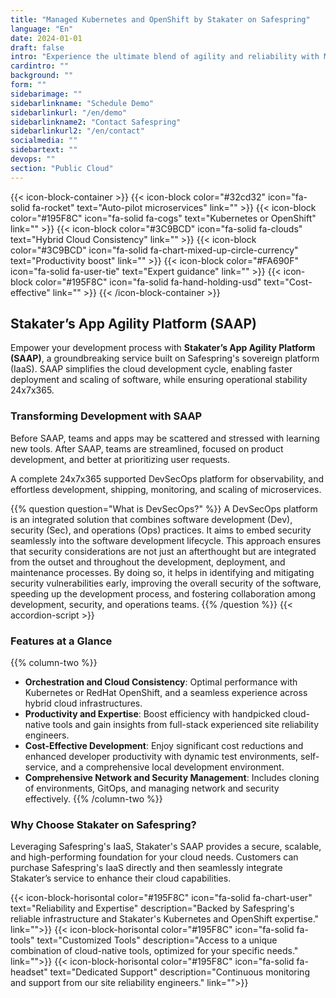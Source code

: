 ```yaml
---
title: "Managed Kubernetes and OpenShift by Stakater on Safespring"
language: "En"
date: 2024-01-01
draft: false
intro: "Experience the ultimate blend of agility and reliability with Managed Kubernetes and OpenShift by Stakater on Safespring's platform. This collaboration brings together Stakater's cutting-edge container orchestration expertise and Safespring's robust and secure IaaS, offering a comprehensive DevSecOps platform for streamlined cloud-native development."
cardintro: ""
background: ""
form: ""
sidebarimage: ""
sidebarlinkname: "Schedule Demo"
sidebarlinkurl: "/en/demo"
sidebarlinkname2: "Contact Safespring"
sidebarlinkurl2: "/en/contact"
socialmedia: ""
sidebartext: ""
devops: ""
section: "Public Cloud"
---
```


{{< icon-block-container >}}
    {{< icon-block color="#32cd32" icon="fa-solid fa-rocket" text="Auto-pilot microservices" link="" >}}
    {{< icon-block color="#195F8C" icon="fa-solid fa-cogs" text="Kubernetes or OpenShift" link="" >}}
    {{< icon-block color="#3C9BCD" icon="fa-solid fa-clouds" text="Hybrid Cloud Consistency" link="" >}}
    {{< icon-block color="#3C9BCD" icon="fa-solid fa-chart-mixed-up-circle-currency" text="Productivity boost" link="" >}}
    {{< icon-block color="#FA690F" icon="fa-solid fa-user-tie" text="Expert guidance" link="" >}}
    {{< icon-block color="#195F8C" icon="fa-solid fa-hand-holding-usd" text="Cost-effective" link="" >}}
{{< /icon-block-container >}}

## Stakater’s App Agility Platform (SAAP) 

Empower your development process with **Stakater’s App Agility Platform (SAAP)**, a groundbreaking service built on Safespring's sovereign platform (IaaS). SAAP simplifies the cloud development cycle, enabling faster deployment and scaling of software, while ensuring operational stability 24x7x365.

### Transforming Development with SAAP
Before SAAP, teams and apps may be scattered and stressed with learning new tools. After SAAP, teams are streamlined, focused on product development, and better at prioritizing user requests.

A complete 24x7x365 supported DevSecOps platform for observability, and effortless development, shipping, monitoring, and scaling of microservices.

{{% question question="What is DevSecOps?" %}}
A DevSecOps platform is an integrated solution that combines software development (Dev), security (Sec), and operations (Ops) practices. It aims to embed security seamlessly into the software development lifecycle. This approach ensures that security considerations are not just an afterthought but are integrated from the outset and throughout the development, deployment, and maintenance processes. By doing so, it helps in identifying and mitigating security vulnerabilities early, improving the overall security of the software, speeding up the development process, and fostering collaboration among development, security, and operations teams.
{{% /question %}}
{{< accordion-script >}}

### Features at a Glance

{{% column-two %}}
- **Orchestration and Cloud Consistency**: Optimal performance with Kubernetes or RedHat OpenShift, and a seamless experience across hybrid cloud infrastructures.
- **Productivity and Expertise**: Boost efficiency with handpicked cloud-native tools and gain insights from full-stack experienced site reliability engineers.
- **Cost-Effective Development**: Enjoy significant cost reductions and enhanced developer productivity with dynamic test environments, self-service, and a comprehensive local development environment.
- **Comprehensive Network and Security Management**: Includes cloning of environments, GitOps, and managing network and security effectively.
{{% /column-two %}}


### Why Choose Stakater on Safespring?
Leveraging Safespring's IaaS, Stakater's SAAP provides a secure, scalable, and high-performing foundation for your cloud needs. Customers can purchase Safespring's IaaS directly and then seamlessly integrate Stakater’s service to enhance their cloud capabilities.

{{< icon-block-horisontal color="#195F8C" icon="fa-solid fa-chart-user" text="Reliability and Expertise" description="Backed by Safespring's reliable infrastructure and Stakater's Kubernetes and OpenShift expertise." link="">}}
{{< icon-block-horisontal color="#195F8C" icon="fa-solid fa-tools" text="Customized Tools" description="Access to a unique combination of cloud-native tools, optimized for your specific needs." link="">}}
{{< icon-block-horisontal color="#195F8C" icon="fa-solid fa-headset" text="Dedicated Support" description="Continuous monitoring and support from our site reliability engineers." link="">}}

